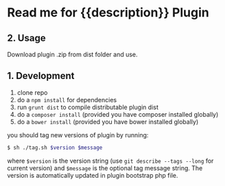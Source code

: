 # Read me for {{description}} Plugin

<a name="requirements"></a>
## 2. Usage

Download plugin .zip from dist folder and use.


## 1. Development

1. clone repo
2. do a `npm install` for dependencies
3. run `grunt dist` to compile distributable plugin dist
4. do a `composer install` (provided you have composer installed globally)
4. do a `bower install` (provided you have bower installed globally)

you should tag new versions of plugin by running:

```bash
$ sh ./tag.sh $version $message
```

where `$version` is the version string (use `git describe --tags --long` for current version) and
`$message` is the optional tag message string. The version is automatically updated in plugin bootstrap
php file.